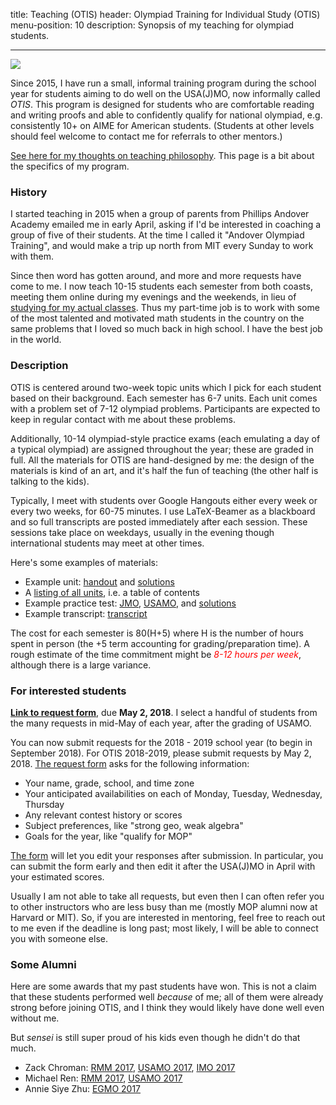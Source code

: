 title: Teaching (OTIS)
header: Olympiad Training for Individual Study (OTIS)
menu-position: 10
description: Synopsis of my teaching for olympiad students.

---

<img src="static/calvin-education.gif" />

Since 2015, I have run a small,
informal training program during the school year
for students aiming to do well on the USA(J)MO,
now informally called *OTIS*.
This program is designed for students who are
comfortable reading and writing proofs
and able to confidently qualify for national olympiad,
e.g. consistently 10+ on AIME for American students.
(Students at other levels should feel welcome to contact
me for referrals to other mentors.)

[See here for my thoughts on teaching philosophy][perhour].
This page is a bit about the specifics of my program.

[perhour]: https://usamo.wordpress.com/2016/02/07/stop-paying-me-per-hour/

### History

I started teaching in 2015 when a group of parents
from Phillips Andover Academy emailed me in early April,
asking if I'd be interested in coaching a group of five of their students.
At the time I called it "Andover Olympiad Training",
and would make a trip up north from MIT every Sunday to work with them.

Since then word has gotten around,
and more and more requests have come to me.
I now teach 10-15 students each semester from both coasts,
meeting them online during my evenings and the weekends,
in lieu of [studying for my actual classes][gir].
Thus my part-time job is to work with some of the
most talented and motivated math students in the country
on the same problems that I loved so much back in high school.
I have the best job in the world.

[gir]: http://catalog.mit.edu/mit/undergraduate-education/general-institute-requirements/

### Description

OTIS is centered around two-week topic units
which I pick for each student based on their background.
Each semester has 6-7 units.
Each unit comes with a problem set of 7-12 olympiad problems.
Participants are expected to keep in regular contact with me
about these problems.

Additionally, 10-14 olympiad-style practice exams
(each emulating a day of a typical olympiad)
are assigned throughout the year; these are graded in full.
All the materials for OTIS are hand-designed by me:
the design of the materials is kind of an art,
and it's half the fun of teaching
(the other half is talking to the kids).

Typically, I meet with students over Google Hangouts
either every week or every two weeks, for 60-75 minutes.
I use LaTeX-Beamer as a blackboard and so full transcripts are posted
immediately after each session.
These sessions take place on weekdays, usually in the evening
though international students may meet at other times.

Here's some examples of materials:

* Example unit: [handout][sample-DNY] and [solutions][sample-DNYsol]
* A [listing of all units][unitlist], i.e. a table of contents
* Example practice test: [JMO][sample-jmo], [USAMO][sample-usamo], and [solutions][sample-sol]
* Example transcript: [transcript][sample-zack]

[sample-DNY]: static/otis-samples/DNY-ntconstruct.pdf
[sample-DNYsol]: static/otis-samples/soln-DNY-ntconstruct.pdf
[sample-jmo]: static/otis-samples/Exam-Sample-08-JMO.pdf
[sample-usamo]: static/otis-samples/Exam-Sample-08-USAMO.pdf
[sample-sol]: static/otis-samples/Exam-Sample-08-Soln.pdf
[sample-zack]: static/otis-samples/zack-local.pdf
[unitlist]: static/otis-samples/unitlist.html

The cost for each semester is 80(H+5)
where H is the number of hours spent in person
(the +5 term accounting for grading/preparation time).
A rough estimate of the time commitment might be
<span style="color:red;">*8-12 hours per week*</span>,
although there is a large variance.

### For interested students

[form]: https://goo.gl/forms/himGptArWuVhlFdv2

[**Link to request form**][form], due **May 2, 2018**.
I select a handful of students from the many requests
in mid-May of each year, after the grading of USAMO.

You can now submit requests for the 2018 - 2019 school year
(to begin in September 2018).
For OTIS 2018-2019, please submit requests by May 2, 2018.
[The request form][form] asks for the following information:

* Your name, grade, school, and time zone
* Your anticipated availabilities on each of Monday, Tuesday, Wednesday, Thursday
* Any relevant contest history or scores
* Subject preferences, like "strong geo, weak algebra"
* Goals for the year, like "qualify for MOP"

[The form][form] will let you edit your responses after submission.
In particular, you can submit the form early and then edit it after
the USA(J)MO in April with your estimated scores.

Usually I am not able to take all requests, but even then
I can often refer you to other instructors who are less busy than me
(mostly MOP alumni now at Harvard or MIT).
So, if you are interested in mentoring,
feel free to reach out to me even if the deadline is long past;
most likely, I will be able to connect you with someone else.

### Some Alumni
Here are some awards that my past students have won.
This is not a claim that these students performed well *because* of me;
all of them were already strong before joining OTIS,
and I think they would likely have done well even without me.

But *sensei* is still super proud of his kids even
though he didn't do that much.

+ Zack Chroman: [RMM 2017][rmm17], [USAMO 2017][amo17], [IMO 2017][imo17]
+ Michael Ren: [RMM 2017][rmm17], [USAMO 2017][amo17]
+ Annie Siye Zhu: [EGMO 2017][egmo17]

[rmm17]: http://rmms.lbi.ro/rmm2017/index.php?id=results_math
[amo17]: http://www.maa.org/sites/default/files/HonorableMentions2017.pdf
[imo17]: http://imo-official.org/year_reg_team.aspx?year=2017&code=USA
[egmo17]: https://www.egmo.org/people/person1022/
